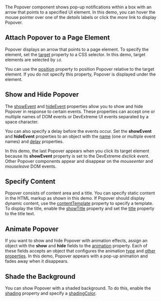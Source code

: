 The Popover component shows pop-up notifications within a box with an arrow that points to a specified UI element. In this demo, you can hover the mouse pointer over one of the *details* labels or click the *more* link to display Popover.
<!--split-->

## Attach Popover to a Page Element

Popover displays an arrow that points to a page element. To specify the element, set the [target](/Documentation/ApiReference/UI_Components/dxPopover/Configuration/#target) property to a CSS selector. In this demo, target elements are selected by `id`.

You can use the [position](/Documentation/ApiReference/UI_Components/dxPopover/Configuration/#position) property to position Popover relative to the target element. If you do not specify this property, Popover is displayed under the element.

## Show and Hide Popover

The [showEvent](/Documentation/ApiReference/UI_Components/dxPopover/Configuration/showEvent/) and [hideEvent](/Documentation/ApiReference/UI_Components/dxPopover/Configuration/hideEvent/) properties allow you to show and hide Popover in response to certain events. These properties can accept one or multiple names of DOM events or DevExtreme UI events separated by a space character.

You can also specify a delay before the events occur. Set the **showEvent** and **hideEvent** properties to an object with the [name](/Documentation/ApiReference/UI_Components/dxPopover/Configuration/showEvent/#name) (one or multiple event names) and [delay](/Documentation/ApiReference/UI_Components/dxPopover/Configuration/showEvent/#delay) properties.

In this demo, the last Popover appears when you click its target element because its **showEvent** property is set to the DevExtreme *dxclick* event. Other Popover components appear and disappear on the *mouseenter* and *mouseleave* DOM events.

## Specify Content

Popover consists of content area and a title. You can specify static content in the HTML markup as shown in this demo. If Popover should display dynamic content, use the [contentTemplate](/Documentation/ApiReference/UI_Components/dxPopover/Configuration/#contentTemplate) property to specify a template. To display the title, enable the [showTitle](/Documentation/ApiReference/UI_Components/dxPopover/Configuration/#showTitle) property and set the [title](/Documentation/ApiReference/UI_Components/dxPopover/Configuration/#title) property to the title text.

##  Animate Popover

If you want to show and hide Popover with animation effects, assign an object with the **show** and **hide** fields to the [animation](/Documentation/ApiReference/UI_Components/dxPopover/Configuration/animation/) property. Each of these fields accepts an object that configures the animation [type](/Documentation/ApiReference/Common/Object_Structures/animationConfig/#type) and [other properties](/Documentation/ApiReference/Common/Object_Structures/animationConfig/). In this demo, Popover appears with a pop-up animation and fades away when it disappears.

## Shade the Background

You can show Popover with a shaded background. To do this, enable the [shading](/Documentation/ApiReference/UI_Components/dxPopover/Configuration/#shading) property and specify a [shadingColor](/Documentation/ApiReference/UI_Components/dxPopover/Configuration/#shadingColor).


